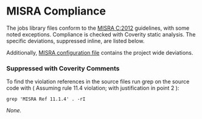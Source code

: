 # MISRA Compliance

The jobs library files conform to the [MISRA C:2012](https://www.misra.org.uk)
guidelines, with some noted exceptions. Compliance is checked with Coverity
static analysis. The specific deviations, suppressed inline, are listed below.

Additionally,
[MISRA configuration file](https://github.com/aws/Jobs-for-AWS-IoT-embedded-sdk/blob/main/tools/coverity/misra.config)
contains the project wide deviations.

### Suppressed with Coverity Comments

To find the violation references in the source files run grep on the source code
with ( Assuming rule 11.4 violation; with justification in point 2 ):

```
grep 'MISRA Ref 11.1.4' . -rI
```

_None._
